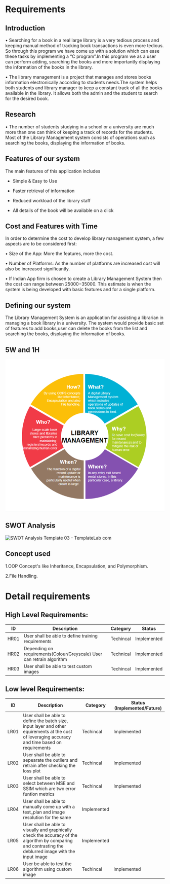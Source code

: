 # Requirements

## Introduction

• Searching for a book in a real large library is a very tedious process and keeping manual method of tracking book transactions is even more tedious. So through this program we     have come up with a solution which can ease these tasks by implementing a “C program”.In this program we as a user can perform adding, searching the books and more importantly     displaying the information of the books in the library.

•	The library management is a project that manages and stores books information electronically according to students needs.The system helps both students and library manager to     keep a constant track of all the books available in the library. It allows both the admin and the student to search for the desired book.

## Research

•	The number of students studying in a school or a university are much more than one can think of keeping a track of records for the students. Most of the Library Management         system consists of operations such as searching the books, displaying the information of books. 

## Features of our system

The main features of this application includes

- Simple & Easy to Use

- Faster retrieval of information

- Reduced workload of the library staff

- All details of the book will be available on a click

## Cost and Features with Time

In order to determine the cost to develop library management system, a few aspects are to be considered first:

•	Size of the App: More the features, more the cost.

•	Number of Platforms: As the number of platforms are increased cost will also be increased significantly.

•	If Indian App firm is chosen to create a Library Management System then the cost can range between $25000-$35000. This estimate is when the system is being developed with basic features and for a single platform.

## Defining our system

The Library Management System is an application for assisting a librarian in managing a book library in a university. The system would provide basic set of features to add books,user can delete the books from the list and searching the books, displaying the information of books. 

## 5W and 1H 

![WH](https://github.com/BhavanSekar/SDLC_9_Winterfell-LibraryManagement/blob/main/5_Images/5w%201h%20report.PNG)

## SWOT Analysis

![SWOT Analysis Template 03 - TemplateLab com](https://user-images.githubusercontent.com/67951541/130201901-4abd2038-ffaa-41a1-b4f7-ae9732a4ac2f.png)

## Concept used

1.OOP Concept's like Inheritance, Encapsulation, and Polymorphism.

2.File Handling.

# Detail requirements

## High Level Requirements: 

| ID | Description | Category | Status | 
| ----- | ----- | ------- | ---------|
| HR01 | User shall be able to define training requirements | Techincal | Implemented |
| HR02 | Depending on requirements(Colour/Greyscale) User can retrain algorithm | Technical | Implemented |
| HR03 | User shall be able to test custom images | Techincal | Implemented |

##  Low level Requirements:
 
| ID | Description |Category| Status (Implemented/Future) |
| ------ | --------- | ----- |----|
|LR01|  User shall be able to define the batch size, input layer and other equirements at the cost of leveraging accuracy and time based on requirements |Techincal| Implemented|
|LR02|  User shall be able to sepearate the outliers and retrain after checking the loss plot |Techincal|Implemented|
|LR03|  User shall be able to select between MSE and SSIM which are two error funtion metrics |Techincal|Implemented|
|LR04|  User shall be able to manually come up with a test_plan and image resolution for the same|Implemented|
|LR05|  User shall be able  to visually and graphically check the accuracy of the algorithm by comparing and contrasting the deblurred image with the input image |Implemented|
|LR06|  User be able to test the algorithm using custom image |Techincal |Implemented|

